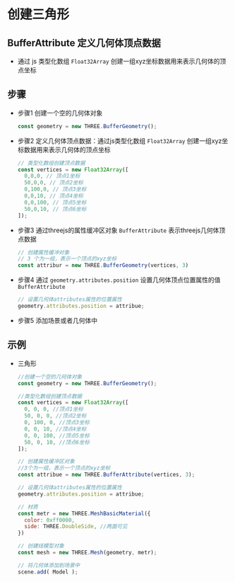 # 创建三角形

## BufferAttribute 定义几何体顶点数据

+ 通过 js 类型化数组 `Float32Array` 创建一组xyz坐标数据用来表示几何体的顶点坐标

## 步骤

+ 步骤1 创建一个空的几何体对象

  ```js
  const geometry = new THREE.BufferGeometry();
  ```

+ 步骤2 定义几何体顶点数据：通过js类型化数组 `Float32Array` 创建一组xyz坐标数据用来表示几何体的顶点坐标

  ```js
  // 类型化数组创建顶点数据
  const vertices = new Float32Array([
    0,0,0, // 顶点1坐标
    50,0,0, // 顶点2坐标
    0,100,0, // 顶点3坐标
    0,0,10, // 顶点4坐标
    0,0,100, // 顶点5坐标
    50,0,10, // 顶点6坐标
  ]);
  ```

+ 步骤3 通过threejs的属性缓冲区对象 `BufferAttribute` 表示threejs几何体顶点数据

  ```js
  // 创建属性缓冲对象
  // 3 个为一组，表示一个顶点的xyz坐标
  const attribur = new THREE.BufferGeometry(vertices, 3)
  ```

+ 步骤4 通过 `geometry.attributes.position` 设置几何体顶点位置属性的值 `BufferAttribute`

  ```js
  // 设置几何体attributes属性的位置属性
  geometry.attributes.position = attribue;
  ```

+ 步骤5 添加场景或者几何体中

## 示例

+ 三角形

  ```js
  //创建一个空的几何体对象
  const geometry = new THREE.BufferGeometry();

  //类型化数组创建顶点数据
  const vertices = new Float32Array([
    0, 0, 0, //顶点1坐标
    50, 0, 0, //顶点2坐标
    0, 100, 0, //顶点3坐标
    0, 0, 10, //顶点4坐标
    0, 0, 100, //顶点5坐标
    50, 0, 10, //顶点6坐标
  ]);

  // 创建属性缓冲区对象
  //3个为一组，表示一个顶点的xyz坐标
  const attribue = new THREE.BufferAttribute(vertices, 3);

  // 设置几何体attributes属性的位置属性
  geometry.attributes.position = attribue;

  // 材质
  const metr = new THREE.MeshBasicMaterial({
    color: 0xff0000,
    side: THREE.DoubleSide, //两面可见
  })

  // 创建线模型对象
  const mesh = new THREE.Mesh(geometry, metr);

  // 将几何体添加到场景中
  scene.add( Model );
  ```
